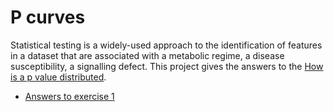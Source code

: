 # P curves

Statistical testing is a widely-used approach to the identification of features in a dataset that are associated with a metabolic regime, a disease susceptibility, a signalling defect. This project gives the answers to the [How is a p value distributed](https://josselinnoirel.github.io/practical_bioinformatics/what_s_a_p_value.html).

* [Answers to exercise 1](exercise_1.md)

